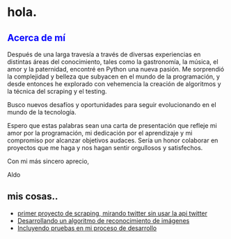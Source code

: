 <!DOCTYPE html>
<html>
<body>
	<h1>hola.</h1>
	<h2 style="color: blue">Acerca de mí</h2>
<p>Después de una larga travesía a través de diversas experiencias en distintas áreas del conocimiento, tales como la gastronomía, la música, el amor y la paternidad, encontré en Python una nueva pasión. Me sorprendió la complejidad y belleza que subyacen en el mundo de la programación, y desde entonces he explorado con vehemencia la creación de algoritmos y la técnica del scraping y el testing.</p>

<p>Busco nuevos desafíos y oportunidades para seguir evolucionando en el mundo de la tecnología.</p>

<p>Espero que estas palabras sean una carta de presentación que refleje mi amor por la programación, mi dedicación por el aprendizaje y mi compromiso por alcanzar objetivos audaces. Sería un honor colaborar en proyectos que me haga y nos hagan sentir orgullosos y satisfechos.</p>

<p>Con mi más sincero aprecio,</p>
<p>Aldo</p>
	<h2>mis cosas..</h2>
	<ul>
		<li><a href="https://github.com/xaldoxxx/BlockDeNotas/blob/main/snscrape.ipynb">primer proyecto de scraping, mirando twitter sin usar la api twitter</a></li>
		<li><a href="#">Desarrollando un algoritmo de reconocimiento de imágenes</a></li>
		<li><a href="#">Incluyendo pruebas en mi proceso de desarrollo</a></li>
	</ul>
</body>
</html>
